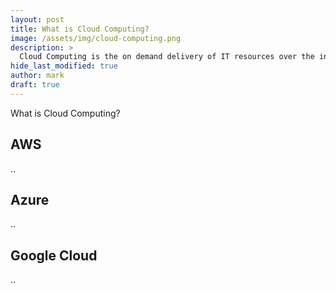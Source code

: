 ```yaml
---
layout: post
title: What is Cloud Computing?
image: /assets/img/cloud-computing.png
description: >
  Cloud Computing is the on demand delivery of IT resources over the internet via pay-as-you-go pricing. This post explains why Cloud Computing has become so ubiquitous over the last decade.
hide_last_modified: true
author: mark
draft: true
---
```


What is Cloud Computing?

## AWS

..

## Azure

..

## Google Cloud

..